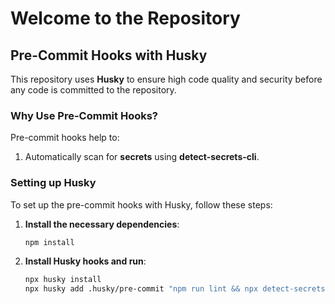 
# Welcome to the Repository

## Pre-Commit Hooks with Husky

This repository uses **Husky** to ensure high code quality and security before any code is committed to the repository.

### Why Use Pre-Commit Hooks?

Pre-commit hooks help to:

1. Automatically scan for **secrets** using **detect-secrets-cli**.

### Setting up Husky

To set up the pre-commit hooks with Husky, follow these steps:

1. **Install the necessary dependencies**:

   ```bash
   npm install

2. **Install Husky hooks and run**:
   ```bash
   npx husky install
   npx husky add .husky/pre-commit "npm run lint && npx detect-secrets-hook"

